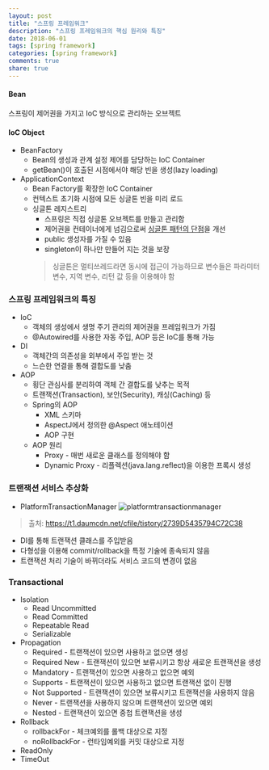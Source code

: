 ```yaml
---
layout: post
title: "스프링 프레임워크"
description: "스프링 프레임워크의 핵심 원리와 특징"
date: 2018-06-01
tags: [spring framework]
categories: [spring framework]
comments: true
share: true
---
```


#### Bean
스프링이 제어권을 가지고 IoC 방식으로 관리하는 오브젝트

#### IoC Object
- BeanFactory
  - Bean의 생성과 관계 설정 제어를 담당하는 IoC Container
  - getBean()이 호출된 시점에서야 해당 빈을 생성(lazy loading)
- ApplicationContext
  - Bean Factory를 확장한 IoC Container
  - 컨텍스트 초기화 시점에 모든 싱글톤 빈을 미리 로드
  - 싱글톤 레지스트리
    - 스프링은 직접 싱글톤 오브젝트를 만들고 관리함  
    - 제어권을 컨테이너에게 넘김으로써 [싱글톤 패턴의 단점](https://hyunwoo-e.github.io/object-oriented-programming/)을 개선
    - public 생성자를 가질 수 있음
    - singleton이 하나만 만들어 지는 것을 보장
    > 싱글톤은 멀티쓰레드라면 동시에 접근이 가능하므로 변수들은 파라미터 변수, 지역 변수, 리턴 값 등을 이용해야 함

### 스프링 프레임워크의 특징
- IoC
  - 객체의 생성에서 생명 주기 관리의 제어권을 프레임워크가 가짐
  - @Autowired를 사용한 자동 주입, AOP 등은 IoC를 통해 가능
- DI
  - 객체간의 의존성을 외부에서 주입 받는 것
  - 느슨한 연결을 통해 결합도를 낮춤
- AOP
  - 횡단 관심사를 분리하여 객체 간 결합도를 낮추는 목적
  - 트랜잭션(Transaction), 보안(Security), 캐싱(Caching) 등
  - Spring의 AOP
    - XML 스키마
    - AspectJ에서 정의한 @Aspect 애노테이션
    - AOP 구현
  - AOP 원리
    - Proxy - 매번 새로운 클래스를 정의해야 함
    - Dynamic Proxy - 리플렉션(java.lang.reflect)을 이용한 프록시 생성

### 트랜잭션 서비스 추상화
- PlatformTransactionManager
![platformtransactionmanager](https://user-images.githubusercontent.com/20318775/40874225-a01417d2-66a7-11e8-9018-2381a6b1bbc6.png)
> 출처: https://t1.daumcdn.net/cfile/tistory/2739D5435794C72C38

  - DI를 통해 트랜잭션 클래스를 주입받음
  - 다형성을 이용해 commit/rollback을 특정 기술에 종속되지 않음
  - 트랜잭션 처리 기술이 바뀌더라도 서비스 코드의 변경이 없음

### Transactional
- Isolation
  - Read Uncommitted
  - Read Committed
  - Repeatable Read
  - Serializable
- Propagation
  - Required - 트랜잭션이 있으면 사용하고 없으면 생성
  - Required New - 트랜잭션이 있으면 보류시키고 항상 새로운 트랜잭션을 생성
  - Mandatory - 트랜잭션이 있으면 사용하고 없으면 예외
  - Supports - 트랜잭션이 있으면 사용하고 없으면 트랜잭션 없이 진행
  - Not Supported - 트랜잭션이 있으면 보류시키고 트랜잭션을 사용하지 않음
  - Never - 트랜잭션을 사용하지 않으며 트랜잭션이 있으면 예외
  - Nested - 트랜잭션이 있으면 중첩 트랜잭션을 생성
- Rollback
  - rollbackFor - 체크예외를 롤백 대상으로 지정
  - noRollbackFor - 런타임예외를 커밋 대상으로 지정
- ReadOnly
- TimeOut
